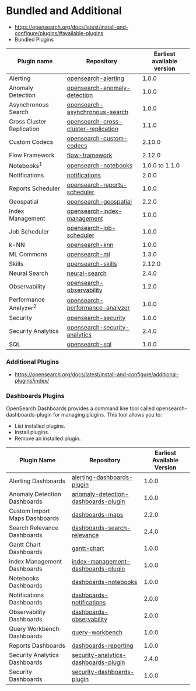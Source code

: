 # Bundled and Additional
- https://opensearch.org/docs/latest/install-and-configure/plugins/#available-plugins
- Bundled Plugins  
   
| Plugin name           | Repository                                                                 | Earliest available version |
|-----------------------|---------------------------------------------------------------------------|----------------------------|
| Alerting              | [opensearch-alerting](https://github.com/opensearch-project/alerting)     | 1.0.0                      |
| Anomaly Detection     | [opensearch-anomaly-detection](https://github.com/opensearch-project/anomaly-detection) | 1.0.0                      |
| Asynchronous Search   | [opensearch-asynchronous-search](https://github.com/opensearch-project/asynchronous-search) | 1.0.0                      |
| Cross Cluster Replication | [opensearch-cross-cluster-replication](https://github.com/opensearch-project/cross-cluster-replication) | 1.1.0                      |
| Custom Codecs         | [opensearch-custom-codecs](https://github.com/opensearch-project/custom-codecs) | 2.10.0                     |
| Flow Framework        | [flow-framework](https://github.com/opensearch-project/flow-framework)    | 2.12.0                     |
| Notebooks<sup>1</sup> | [opensearch-notebooks](https://github.com/opensearch-project/dashboards-notebooks) | 1.0.0 to 1.1.0             |
| Notifications         | [notifications](https://github.com/opensearch-project/notifications)      | 2.0.0                      |
| Reports Scheduler     | [opensearch-reports-scheduler](https://github.com/opensearch-project/dashboards-reports) | 1.0.0                      |
| Geospatial            | [opensearch-geospatial](https://github.com/opensearch-project/geospatial) | 2.2.0                      |
| Index Management      | [opensearch-index-management](https://github.com/opensearch-project/index-management) | 1.0.0                      |
| Job Scheduler         | [opensearch-job-scheduler](https://github.com/opensearch-project/job-scheduler) | 1.0.0                      |
| k-NN                  | [opensearch-knn](https://github.com/opensearch-project/k-NN)              | 1.0.0                      |
| ML Commons            | [opensearch-ml](https://github.com/opensearch-project/ml-commons)         | 1.3.0                      |
| Skills                | [opensearch-skills](https://github.com/opensearch-project/skills)         | 2.12.0                     |
| Neural Search         | [neural-search](https://github.com/opensearch-project/neural-search)      | 2.4.0                      |
| Observability         | [opensearch-observability](https://github.com/opensearch-project/observability) | 1.2.0                      |
| Performance Analyzer<sup>2</sup> | [opensearch-performance-analyzer](https://github.com/opensearch-project/performance-analyzer) | 1.0.0                      |
| Security              | [opensearch-security](https://github.com/opensearch-project/security)     | 1.0.0                      |
| Security Analytics    | [opensearch-security-analytics](https://github.com/opensearch-project/security-analytics) | 2.4.0                      |
| SQL                   | [opensearch-sql](https://github.com/opensearch-project/sql)               | 1.0.0                      |   

### Additional Plugins
- https://opensearch.org/docs/latest/install-and-configure/additional-plugins/index/

### Dashboards Plugins
OpenSearch Dashboards provides a command line tool called opensearch-dashboards-plugin for managing plugins. This tool allows you to:

- List installed plugins.
- Install plugins.
- Remove an installed plugin.    


| Plugin Name                     | Repository                                                                                       | Earliest Available Version |
|---------------------------------|-------------------------------------------------------------------------------------------------|----------------------------|
| Alerting Dashboards             | [alerting-dashboards-plugin](https://github.com/opensearch-project/alerting-dashboards-plugin)   | 1.0.0                      |
| Anomaly Detection Dashboards    | [anomaly-detection-dashboards-plugin](https://github.com/opensearch-project/anomaly-detection-dashboards-plugin) | 1.0.0                      |
| Custom Import Maps Dashboards   | [dashboards-maps](https://github.com/opensearch-project/dashboards-maps)                         | 2.2.0                      |
| Search Relevance Dashboards     | [dashboards-search-relevance](https://github.com/opensearch-project/dashboards-search-relevance) | 2.4.0                      |
| Gantt Chart Dashboards          | [gantt-chart](https://github.com/opensearch-project/dashboards-visualizations)                   | 1.0.0                      |
| Index Management Dashboards     | [index-management-dashboards-plugin](https://github.com/opensearch-project/index-management-dashboards-plugin) | 1.0.0                      |
| Notebooks Dashboards            | [dashboards-notebooks](https://github.com/opensearch-project/dashboards-notebooks)               | 1.0.0                      |
| Notifications Dashboards        | [dashboards-notifications](https://github.com/opensearch-project/dashboards-notifications)       | 2.0.0                      |
| Observability Dashboards        | [dashboards-observability](https://github.com/opensearch-project/dashboards-observability)       | 2.0.0                      |
| Query Workbench Dashboards      | [query-workbench](https://github.com/opensearch-project/dashboards-query-workbench)              | 1.0.0                      |
| Reports Dashboards              | [dashboards-reporting](https://github.com/opensearch-project/dashboards-reporting)               | 1.0.0                      |
| Security Analytics Dashboards   | [security-analytics-dashboards-plugin](https://github.com/opensearch-project/security-analytics-dashboards-plugin) | 2.4.0                      |
| Security Dashboards             | [security-dashboards-plugin](https://github.com/opensearch-project/security-dashboards-plugin)   | 1.0.0                      |
